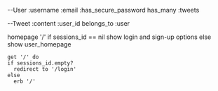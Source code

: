 --User
:username
:email
:has_secure_password
has_many :tweets

--Tweet
:content
:user_id
belongs_to :user

homepage '/'
  if sessions_id == nil
    show login and sign-up options
  else
    show user_homepage

    get '/' do
    if sessions_id.empty?
      redirect to '/login'
    else
      erb '/'
